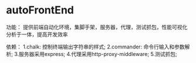 # autoFrontEnd

功能：
提供前端自动化环境，集脚手架，服务器，代理，测试抓包，性能可视化分析于一体，提高开发效率

依赖：
1.chalk: 控制终端输出字符串的样式;
2.commander: 命令行输入和参数解析;
3.服务器采用express;
4.代理采用http-proxy-middleware;
5.测试抓包;
